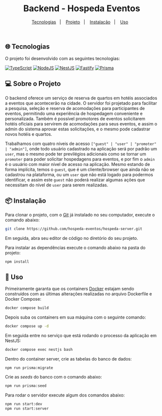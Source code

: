 <h1 align="center">
  Backend - Hospeda Eventos
</h1>

<p align="center">
  <a href="#-tecnologias">Tecnologias</a>&nbsp;&nbsp;&nbsp;|&nbsp;&nbsp;&nbsp;
  <a href="#-sobre-o-projeto">Projeto</a>&nbsp;&nbsp;&nbsp;|&nbsp;&nbsp;&nbsp;
  <a href="#-instalação">Instalação</a>&nbsp;&nbsp;&nbsp;|&nbsp;&nbsp;&nbsp;
  <a href="#-uso">Uso</a>&nbsp;&nbsp;&nbsp;
</p>

<br>

## 🌐 Tecnologias

O projeto foi desenvolvido com as seguintes tecnologias:

[![TypeScript](https://img.shields.io/badge/typescript-%23007ACC.svg?style=for-the-badge&logo=typescript&logoColor=white)](https://www.typescriptlang.org/) 
[![NodeJS](https://img.shields.io/badge/node.js-6DA55F?style=for-the-badge&logo=node.js&logoColor=white)](https://nodejs.org) 
[![NestJS](https://img.shields.io/badge/nestjs-%23E0234E.svg?style=for-the-badge&logo=nestjs&logoColor=white)](https://nestjs.com/)
[![Fastify](https://img.shields.io/badge/fastify-%23000000.svg?style=for-the-badge&logo=fastify&logoColor=white)](https://fastify.dev/)
[![Prisma](https://img.shields.io/badge/Prisma-3982CE?style=for-the-badge&logo=Prisma&logoColor=white)](https://www.prisma.io/)

## 💻 Sobre o Projeto

O backend oferece um serviço de reserva de quartos em hotéis associados a eventos que acontecerão na cidade. O servidor foi projetado para facilitar a pesquisa, seleção e reserva de acomodações para participantes de eventos, permitindo uma experiência de hospedagem conveniente e personalizada. Também é possível promotores de eventos solicitarem hotéis oficiais para servirem de acomodações para seus eventos, e assim o admin do sistema aprovar estas solicitações, e o mesmo pode cadastrar novos hotéis e quartos. 

Trabalhamos com quatro níveis de acesso `["guest" | "user" | "promoter" | "admin"]`, onde todo usuário cadastrado na aplicação será por padrão um `user`, mas o mesmo pode ter previlégios adicionais como se tornar um `promoter` para poder solicitar hospedagens para eventos, e por fim o `admin` é o usuário com maior nível de acesso na aplicação. Mesmo estando de forma implícita, temos o `guest`, que é um cliente/browser que ainda não se cadastrou na plataforma, ou um `user` que não está logado para podermos identificar, e assim este `guest` não poderá realizar algumas ações que necessitam do nível de `user` para serem realizadas.
 
## 📦 Instalação

Para clonar o projeto, com o [Git](https://git-scm.com/) já instalado no seu computador, execute o comando abaixo:

```bash
git clone https://github.com/hospeda-eventos/hospeda-server.git
```

Em seguida, abra seu editor de código no diretório do seu projeto.

Para instalar as dependências execute o comando abaixo na pasta do projeto:

```bash
npm install
```

## 🔨 Uso

Primeiramente garanta que os containers [Docker](https://www.docker.com/) estajam sendo construídos com as últimas alterações realizadas no arquivo Dockerfile e Docker Compose: 
```bash
docker compose build
```

Depois suba os containers em sua máquina com o seguinte comando:
```bash
docker compose up -d
```

Em seguida entre no serviço que está rodando o processo da aplicação em NestJS:
```bash
docker compose exec nestjs bash
```

Dentro do container server, crie as tabelas do banco de dados:
```bash
npm run prisma:migrate
```

Crie as *seeds* do banco com o comando abaixo:
```bash
npm run prisma:seed
```

Para rodar o servidor execute algum dos comandos abaixo:
```bash
npm run start:dev
npm run start:server
```